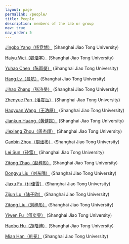 ```yaml
---
layout: page
permalink: /people/
title: People
description: members of the lab or group
nav: true
nav_order: 5
---
```


 [Jingbo Yang（杨竞博）](https://mp.weixin.qq.com/s/XX0FBDfb2cPiwpSzDJuDNw) (Shanghai Jiao Tong University)

 [Haiyu Wei（魏浩宇）]() (Shanghai Jiao Tong University) 

 [Yuhao Chen（陈雨昊）]() (Shanghai Jiao Tong University) 

 [Hang Lv（吕航）]() (Shanghai Jiao Tong University) 

 [Jihao Zhang（张济昊）]() (Shanghai Jiao Tong University) 

 [Zhenyue Pan（潘震岳）]() (Shanghai Jiao Tong University) 

 [Haoyuan Wang（王浩原）]() (Shanghai Jiao Tong University) 

 [Jiankun Huang（黄健昆）]() (Shanghai Jiao Tong University) 

 [Jiexiang Zhou（周杰翔）]() (Shanghai Jiao Tong University) 

 [Ganbin Zhou（周淦彬）]() (Shanghai Jiao Tong University) 

 [Lei Sun（孙雷）]() (Shanghai Jiao Tong University) 

 [Zitong Zhao（赵梓彤）]() (Shanghai Jiao Tong University) 

 [Dongyu Liu（刘东隅）]() (Shanghai Jiao Tong University) 

 [Jiaxu Fu（付佳雪）]() (Shanghai Jiao Tong University) 

 [Zijun Lu（陆子昀）]() (Shanghai Jiao Tong University) 

 [Zitong Liu（刘梓彤）]() (Shanghai Jiao Tong University) 

 [Yiwen Fu（傅奕雯）]() (Shanghai Jiao Tong University) 

 [Haobo Hu（胡皓博）]() (Shanghai Jiao Tong University) 

 [Mian Han（韩冕）]() (Shanghai Jiao Tong University) 

